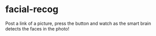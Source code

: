 # facial-recog

Post a link of a picture, press the button and watch as the smart brain detects the faces in the photo!
